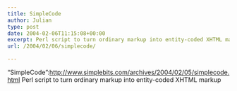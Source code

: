 ```yaml
---
title: SimpleCode
author: Julian
type: post
date: 2004-02-06T11:15:08+00:00
excerpt: Perl script to turn ordinary markup into entity-coded XHTML markup
url: /2004/02/06/simplecode/

---
```

&#8220;SimpleCode&#8221;:http://www.simplebits.com/archives/2004/02/05/simplecode.html Perl script to turn ordinary markup into entity-coded XHTML markup